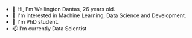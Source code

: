 - 👋 Hi, I'm Wellington Dantas, 26 years old.
- 👀 I'm interested in Machine Learning, Data Science and Development. 
- 🌱 I'm PhD student.
- 📫 I’m currently Data Scientist

<!---
wellingtondantas/wellingtondantas is a ✨ special ✨ repository because its `README.md` (this file) appears on your GitHub profile.
You can click the Preview link to take a look at your changes.
--->
